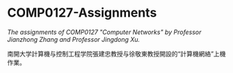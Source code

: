 # COMP0127-Assignments

*The assignments of COMP0127 "Computer Networks" by Professor Jianzhong Zhang and Professor Jingdong Xu.*

南開大学計算機与控制工程学院張建忠教授与徐敬東教授開設的“計算機網絡”上機作業。
